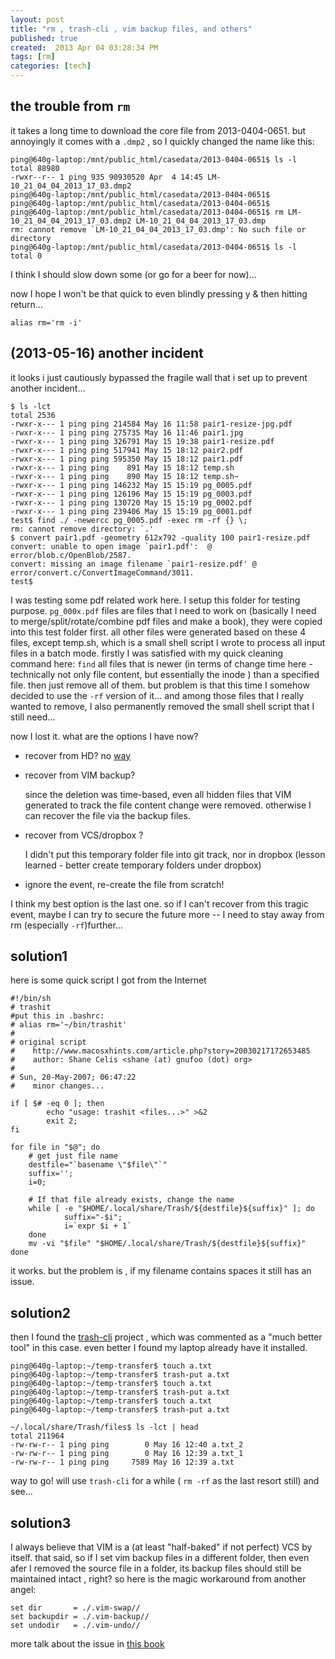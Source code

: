 ```yaml
---
layout: post
title: "rm , trash-cli , vim backup files, and others"
published: true
created:  2013 Apr 04 03:28:34 PM
tags: [rm]
categories: [tech]
---
```


## the trouble from `rm`
it takes a long time to download the core file from 2013-0404-0651.
but annoyingly it comes with a `.dmp2` , so I quickly changed the name like this:

    ping@640g-laptop:/mnt/public_html/casedata/2013-0404-0651$ ls -l
    total 88980
    -rwxr--r-- 1 ping 935 90930520 Apr  4 14:45 LM-10_21_04_04_2013_17_03.dmp2
    ping@640g-laptop:/mnt/public_html/casedata/2013-0404-0651$
    ping@640g-laptop:/mnt/public_html/casedata/2013-0404-0651$
    ping@640g-laptop:/mnt/public_html/casedata/2013-0404-0651$ rm LM-10_21_04_04_2013_17_03.dmp2 LM-10_21_04_04_2013_17_03.dmp
    rm: cannot remove `LM-10_21_04_04_2013_17_03.dmp': No such file or directory
    ping@640g-laptop:/mnt/public_html/casedata/2013-0404-0651$ ls -l
    total 0

I think I should slow down some (or go for a beer for now)...

now I hope I won't be that quick to even blindly pressing y & then hitting return...

    alias rm='rm -i'



## (2013-05-16) another incident

it looks i just cautiously bypassed the fragile wall that i
set up to prevent another incident...

    $ ls -lct
    total 2536
    -rwxr-x--- 1 ping ping 214584 May 16 11:58 pair1-resize-jpg.pdf
    -rwxr-x--- 1 ping ping 275735 May 16 11:46 pair1.jpg
    -rwxr-x--- 1 ping ping 326791 May 15 19:38 pair1-resize.pdf
    -rwxr-x--- 1 ping ping 517941 May 15 18:12 pair2.pdf
    -rwxr-x--- 1 ping ping 595350 May 15 18:12 pair1.pdf
    -rwxr-x--- 1 ping ping    891 May 15 18:12 temp.sh
    -rwxr-x--- 1 ping ping    890 May 15 18:12 temp.sh~
    -rwxr-x--- 1 ping ping 146232 May 15 15:19 pg_0005.pdf
    -rwxr-x--- 1 ping ping 126196 May 15 15:19 pg_0003.pdf
    -rwxr-x--- 1 ping ping 130720 May 15 15:19 pg_0002.pdf
    -rwxr-x--- 1 ping ping 239406 May 15 15:19 pg_0001.pdf
    test$ find ./ -newercc pg_0005.pdf -exec rm -rf {} \;
    rm: cannot remove directory: `.'
    $ convert pair1.pdf -geometry 612x792 -quality 100 pair1-resize.pdf
    convert: unable to open image `pair1.pdf':  @ error/blob.c/OpenBlob/2587.
    convert: missing an image filename `pair1-resize.pdf' @ error/convert.c/ConvertImageCommand/3011.
    test$ 

I was testing some pdf related work here. I setup this folder for
testing purpose. `pg_000x.pdf` files are files that I need to work on (basically I
need to merge/split/rotate/combine pdf files and make a book), they were copied
into this test folder first. all other files were generated based on these 4
files, except temp.sh, which is a small shell script I wrote to process all
input files in a batch mode.
firstly I was satisfied with my quick cleaning command here: `find` all files
that is newer (in terms of change time here - technically not only file content,
but essentially the inode ) than a specified file. then just remove all of them.
but problem is that this time I somehow decided to use the `-rf` version of
it...  and among those files that I really wanted to remove, I also permanently
removed the small shell script that I still need...

now I lost it. what are the options I have now? 

* recover from HD? no
  [way](http://gergap.wordpress.com/2008/07/18/how-ext3grep-can-save-you-hours-of-work/)

* recover from VIM backup?

  since the deletion was time-based, even all hidden files that VIM
  generated to track the file content change were removed. otherwise I can recover
  the file via the backup files.

* recover from VCS/dropbox ?

  I didn't put this temporary folder file into git track, nor in dropbox (lesson
  learned - better create temporary folders under dropbox)

* ignore the event, re-create the file from scratch!

I think my best option is the last one. so if I can't recover from this tragic
event,  maybe I can try to secure the future more -- I need to stay away from rm
(especially `-rf`)further...

## solution1
here is some quick script I got from the Internet

    #!/bin/sh
    # trashit
    #put this in .bashrc:
    # alias rm='~/bin/trashit'
    #
    # original script
    #    http://www.macosxhints.com/article.php?story=20030217172653485
    #    author: Shane Celis <shane (at) gnufoo (dot) org>
    #
    # Sun, 20-May-2007; 06:47:22 
    #    minor changes...

    if [ $# -eq 0 ]; then
            echo "usage: trashit <files...>" >&2
            exit 2;
    fi

    for file in "$@"; do
        # get just file name 
        destfile="`basename \"$file\"`"
        suffix='';
        i=0;

        # If that file already exists, change the name
        while [ -e "$HOME/.local/share/Trash/${destfile}${suffix}" ]; do
                suffix="-$i";
                i=`expr $i + 1`
        done
        mv -vi "$file" "$HOME/.local/share/Trash/${destfile}${suffix}"
    done

it works. but the problem is , if my filename contains spaces it still has an
issue.

## solution2

then I found the [trash-cli](https://github.com/andreafrancia/trash-cli)
project , which was commented as a "much better tool" in this case. even better
I found my laptop already have it installed.

    ping@640g-laptop:~/temp-transfer$ touch a.txt
    ping@640g-laptop:~/temp-transfer$ trash-put a.txt
    ping@640g-laptop:~/temp-transfer$ touch a.txt
    ping@640g-laptop:~/temp-transfer$ trash-put a.txt
    ping@640g-laptop:~/temp-transfer$ touch a.txt
    ping@640g-laptop:~/temp-transfer$ trash-put a.txt

    ~/.local/share/Trash/files$ ls -lct | head
    total 211964
    -rw-rw-r-- 1 ping ping        0 May 16 12:40 a.txt_2
    -rw-rw-r-- 1 ping ping        0 May 16 12:39 a.txt_1
    -rw-rw-r-- 1 ping ping     7589 May 16 12:39 a.txt

way to go! will use `trash-cli` for a while ( `rm -rf` as
the last resort still) and see...

## solution3

I always believe that VIM is a (at least "half-baked" if not perfect) VCS by
itself. that said, so if I set vim backup files in a different folder, then even
afer I removed the source file in a folder, its backup files should still be
maintained intact , right? so here is the magic workaround from another angel:

    set dir       = ./.vim-swap//
    set backupdir = ./.vim-backup//
    set undodir   = ./.vim-undo//

more talk about the issue in [this book](http://web.mit.edu/~simsong/www/ugh.pdf)

